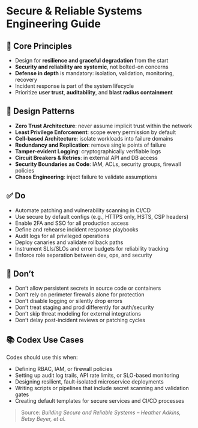 # Secure & Reliable Systems Engineering Guide

## 🔁 Core Principles
- Design for **resilience and graceful degradation** from the start
- **Security and reliability are systemic**, not bolted-on concerns
- **Defense in depth** is mandatory: isolation, validation, monitoring, recovery
- Incident response is part of the system lifecycle
- Prioritize **user trust**, **auditability**, and **blast radius containment**

## 🧩 Design Patterns
- **Zero Trust Architecture**: never assume implicit trust within the network
- **Least Privilege Enforcement**: scope every permission by default
- **Cell-based Architecture**: isolate workloads into failure domains
- **Redundancy and Replication**: remove single points of failure
- **Tamper-evident Logging**: cryptographically verifiable logs
- **Circuit Breakers & Retries**: in external API and DB access
- **Security Boundaries as Code**: IAM, ACLs, security groups, firewall policies
- **Chaos Engineering**: inject failure to validate assumptions

## ✅ Do
- Automate patching and vulnerability scanning in CI/CD
- Use secure by default configs (e.g., HTTPS only, HSTS, CSP headers)
- Enable 2FA and SSO for all production access
- Define and rehearse incident response playbooks
- Audit logs for all privileged operations
- Deploy canaries and validate rollback paths
- Instrument SLIs/SLOs and error budgets for reliability tracking
- Enforce role separation between dev, ops, and security

## 🚫 Don’t
- Don’t allow persistent secrets in source code or containers
- Don’t rely on perimeter firewalls alone for protection
- Don’t disable logging or silently drop errors
- Don’t treat staging and prod differently for auth/security
- Don’t skip threat modeling for external integrations
- Don’t delay post-incident reviews or patching cycles

## 📚 Codex Use Cases
Codex should use this when:
- Defining RBAC, IAM, or firewall policies
- Setting up audit log trails, API rate limits, or SLO-based monitoring
- Designing resilient, fault-isolated microservice deployments
- Writing scripts or pipelines that include secret scanning and validation gates
- Creating default templates for secure services and CI/CD processes

> Source: *Building Secure and Reliable Systems – Heather Adkins, Betsy Beyer, et al.*
